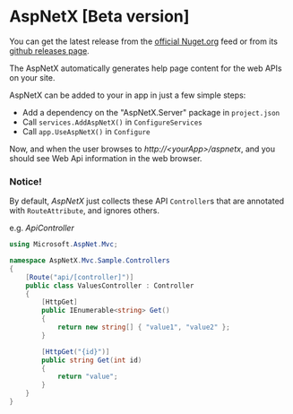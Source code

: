 # AspNetX [Beta version]

You can get the latest release from the [official Nuget.org](https://www.nuget.org/packages/AspNetX.Server/) feed or from its [github releases page](https://github.com/qqbuby/AspNetX/releases).

The AspNetX automatically generates help page content for the web APIs on your site.

AspNetX can be added to your in app in just a few simple steps:

- Add a dependency on the "AspNetX.Server" package in `project.json`
- Call `services.AddAspNetX()` in `ConfigureServices`
- Call `app.UseAspNetX()` in `Configure`

Now, and when the user browses to *http://&lt;yourApp&gt;/aspnetx*, and you should see Web Api information in the web browser. 

### Notice!

By default, *AspNetX* just collects these API `Controller`s that are annotated with `RouteAttribute`, and ignores others.

e.g. *ApiController*

```cs
using Microsoft.AspNet.Mvc;

namespace AspNetX.Mvc.Sample.Controllers
{
    [Route("api/[controller]")]
    public class ValuesController : Controller
    {
        [HttpGet]
        public IEnumerable<string> Get()
        {
            return new string[] { "value1", "value2" };
        }

        [HttpGet("{id}")]
        public string Get(int id)
        {
            return "value";
        }
    }
}
```
